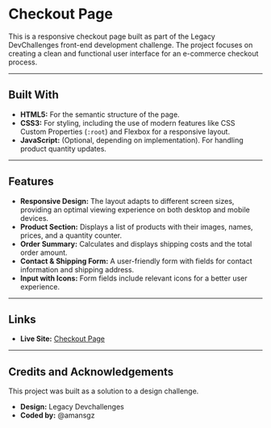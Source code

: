 # Checkout Page

This is a responsive checkout page built as part of the Legacy DevChallenges front-end development challenge. The project focuses on creating a clean and functional user interface for an e-commerce checkout process.

---

## Built With

- **HTML5:** For the semantic structure of the page.
- **CSS3:** For styling, including the use of modern features like CSS Custom Properties (`:root`) and Flexbox for a responsive layout.
- **JavaScript:** (Optional, depending on implementation). For handling product quantity updates.

---

## Features

- **Responsive Design:** The layout adapts to different screen sizes, providing an optimal viewing experience on both desktop and mobile devices.
- **Product Section:** Displays a list of products with their images, names, prices, and a quantity counter.
- **Order Summary:** Calculates and displays shipping costs and the total order amount.
- **Contact & Shipping Form:** A user-friendly form with fields for contact information and shipping address.
- **Input with Icons:** Form fields include relevant icons for a better user experience.

---

## Links

- **Live Site:** [Checkout Page](https://checkout-page-solution-css.netlify.app)

---

## Credits and Acknowledgements

This project was built as a solution to a design challenge.

- **Design:** Legacy Devchallenges
- **Coded by:** @amansgz
